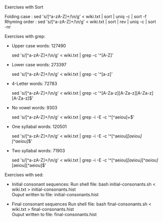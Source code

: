 Exercises with Sort

Folding case : sed 's/[^a-zA-Z]\+/\n/g' < wiki.txt | sort | uniq -c | sort -f
Rhyming order : sed 's/[^a-zA-Z]\+/\n/g' < wiki.txt | sort | rev | uniq -c | sort -nr 

Exercises with grep:

* Upper case words: 127490

    sed 's/[^a-zA-Z]\+/\n/g' < wiki.txt | grep -c '^[A-Z]'

* Lower case words: 273397

    sed 's/[^a-zA-Z]\+/\n/g' < wiki.txt | grep -c '^[a-z]'

* 4-Letter words: 72783

    sed 's/[^a-zA-Z]\+/\n/g' < wiki.txt | grep -c '^[A-Za-z][A-Za-z][A-Za-z][A-Za-z]$'

* No vowel words: 9303

    sed 's/[^a-zA-Z]\+/\n/g' < wiki.txt | grep -i -E -c '^[^aeiou]+$'

* One syllabal words: 120501

    sed 's/[^a-zA-Z]\+/\n/g' < wiki.txt | grep -i -E -c '^[^aeiou]*[aeiou][^aeiou]*$'

* Two syllabal words: 71903

    sed 's/[^a-zA-Z]\+/\n/g' < wiki.txt | grep -i -E -c '^[^aeiou]*[aeiou][^aeiou]*[aeiou][^aeiou]$'


Exercises with sed:

* Initial consonant sequences: 
    Run shell file:  bash initial-consonants.sh < wiki.txt > initial-consonants.hist  
    Ouput written to file: initial-consonants.hist

* Final consonant sequences
    Run shell file:  bash final-consonants.sh < wiki.txt > final-consonants.hist  
    Ouput written to file: final-consonants.hist

